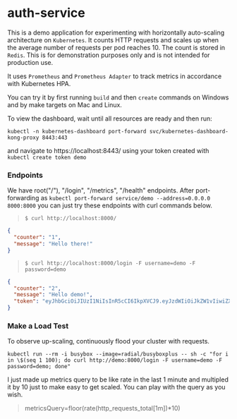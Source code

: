 # auth-service

This is a demo application for experimenting with horizontally auto-scaling architecture on `Kubernetes`.
It counts HTTP requests and scales up when the average number of requests per pod reaches 10.
The count is stored in `Redis`. This is for demonstration purposes only and is not intended for production use.

It uses `Prometheus` and `Prometheus Adapter` to track metrics in accordance with Kubernetes HPA.

You can try it by first running `build` and then `create` commands on Windows and by make targets on Mac and Linux.  

To view the dashboard, wait until all resources are ready and then run:

```shell
kubectl -n kubernetes-dashboard port-forward svc/kubernetes-dashboard-kong-proxy 8443:443
```
and navigate to https://localhost:8443/ using your token created with `kubectl create token demo`  

### Endpoints
We have root("/"), "/login", "/metrics", "/health" endpoints.
After port-forwarding as `kubectl port-forward service/demo --address=0.0.0.0 8000:8000` you can just try these endpoints with curl commands below.
> `$ curl http://localhost:8000/` 
```json
{
  "counter": "1",
  "message": "Hello there!"
}
```

> `$ curl http://localhost:8000/login -F username=demo -F password=demo`
```json
{
  "counter": "2",
  "message": "Hello demo!",
  "token": "eyJhbGciOiJIUzI1NiIsInR5cCI6IkpXVCJ9.eyJzdWIiOiJkZW1vIiwiZXhwIjoxNzI0OTM5Nzc2fQ.KugE9zZzVGXfTnvuYD_u82017-Fb9aSQHn4cS0_AY-o"
}
```

### Make a Load Test
To observe up-scaling, continuously flood your cluster with requests. 
```shell
kubectl run --rm -i busybox --image=radial/busyboxplus -- sh -c "for i in \$(seq 1 100); do curl http://demo:8000/login -F username=demo -F password=demo; done"
```

I just made up metrics query to be like rate in the last 1 minute and multipled it by 10 just to make easy to get scaled. You can play with the query as you wish.

> metricsQuery=floor(rate(http_requests_total[1m])*10)

